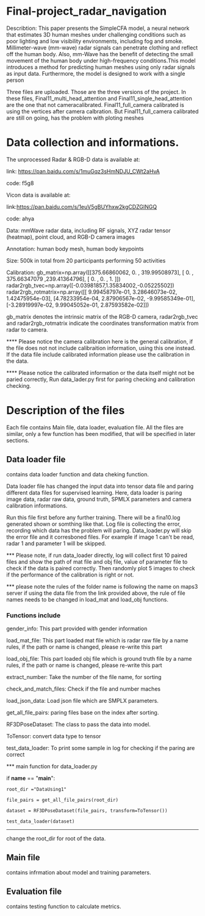# Final-project_radar_navigation
Describtion: This paper presents the SimpleCFA model, a neural network that estimates 3D human meshes under challenging conditions such as poor lighting and low visibility environments, including fog and smoke. Millimeter-wave (mm-wave) radar signals can
penetrate clothing and reflect off the human body. Also, mm-Wave has the benefit of
detecting the small movement of the human body under high-frequency conditions.This
model introduces a method for predicting human meshes using only radar signals as
input data. Furthermore, the model is designed to work with a single person

Three files are uploaded. Those are the three versions of the project. In these files, Final11_multi_head_attention and Final11_single_head_attention are the one that not cameracalibrated. Final11_full_camera calibrated is using the vertices after camera calbration. But Final11_full_camera calibrated are still on going, has the problem with ploting meshes

# Data collection and informations.
The unprocessed Radar & RGB-D data is available at: 

link: https://pan.baidu.com/s/1muGqz3sHmNDJU_CWt2aHvA 

code: f5g8

Vicon data is available at: 

link:https://pan.baidu.com/s/1euV5gBUYhxw2kgCDZGINGQ 

code: ahya

Data: mmWave radar data, including RF signals, XYZ radar tensor (heatmap), point cloud, and RGB-D camera images

Annotation: human body mesh, human body keypoints

Size: 500k in total from 20 participants performing 50 activities

Calibration:
gb_matrix=np.array([[375.66860062,   0.      ,   319.99508973], [  0.    ,     375.66347079 ,239.41364796], [  0.     ,      0.      ,     1.        ]])
radar2rgb_tvec=np.array([-0.03981857,1.35834002,-0.05225502])
radar2rgb_rotmatrix=np.array([[ 9.99458797e-01,  3.28646073e-02,  1.42475954e-03], [4.78233954e-04,  2.87906567e-02, -9.99585349e-01], [-3.28919997e-02,  9.99045052e-01,  2.87593582e-02]])

gb_matrix denotes the intrinsic matrix of the RGB-D camera, radar2rgb_tvec and radar2rgb_rotmatrix indicate the coordinates transformation matrix from radar to camera.

**** Please notice the camera calibration here is the general calibration, if the file does not not include calibraition information, using this one instead. If the data file include calibrated information please use the calibration in the data.

**** Please notice the calibrated information or the data itself might not be paried correctly, Run data_lader.py first for paring checking and calibration checking. 

# Description of the files
  Each file contains Main file, data loader, evaluation file. All the files are similar, only a few function has been modified, that will be specified in later sections.
  
## Data loader file 
contains data loader function and data cheking function.   

Data loader file has changed the input data into tensor data file and paring different data files for supervised learning. Here, data loader is paring image data, radar raw data, ground truth, SPMLX parameters and camera calibration informations. 

Run this file first before any further training. There will be a fina10.log generated shown or somthing like that. Log file is collecting the error, recording which data has the problem will paring. Data_loader.py will skip the error file and it corresboned files. For example if image 1 can't be read, radar 1 and parameter 1 will be skipped. 

*** Please note, if run data_loader directly, log will collect first 10 paired files and show the path of mat file and obj file, value of parameter file to check if the data is paired correctly. Then randomly plot 5 images to check if the performance of the calibration is right or not. 

*** please note the rules of the folder name is following the name on maps3 server if using the data file from the link provided above, the rule of file names needs to be changed in load_mat and load_obj functions.
### Functions include
  gender_info: This part provided with gender information

  load_mat_file: This part loaded mat file which is radar raw file by a name rules, if the path or name is changed, please re-write this part

  load_obj_file: This part loaded obj file which is ground truth file by a name rules, if the path or name is changed, please re-write this part

  extract_number: Take the number of the file name, for sorting

  check_and_match_files: Check if the file and number maches

  load_json_data: Load json file which are SMPLX parameters.

  get_all_file_pairs: paring files base on the index after sorting.

  RF3DPoseDataset: The class to pass the data into model.

  ToTensor: convert data type to tensor

  test_data_loader: To print some sample in log for checking if the paring are correct

  *** main function for data_loader.py
  
  if __name__ == "__main__":
  
    root_dir ="DataUsing1"
    
    file_pairs = get_all_file_pairs(root_dir)
    
    dataset = RF3DPoseDataset(file_pairs, transform=ToTensor())
    
    test_data_loader(dataset)
    
  ***
  change the root_dir for root of the data.
## Main file 
  contains infrmation about model and training parameters.  
  
## Evaluation file 
  contains testing function to calculate metrics. 

